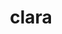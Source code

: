 ---
title: "clara"
layout: cache
categories: [package, develop]
meta: {"versions": ["1.1.5"], "compilers": ["gcc@=7.5.0", "oneapi@=2023.2.0"], "oss": ["ubuntu18.04", "ubuntu20.04"], "platforms": ["linux"], "targets": ["x86_64", "x86_64_v3"], "stacks": ["e4s-oneapi", "radiuss", "root"], "num_specs": 16, "num_specs_by_stack": {"root": 16, "radiuss": 1, "e4s-oneapi": 1}}
spec_details: [{"hash": "bdspvux26pooj2y5dkrw5bcflmlsxnig", "compiler": "gcc@=7.5.0", "versions": ["1.1.5"], "os": "ubuntu18.04", "platform": "linux", "target": "x86_64", "variants": ["build_type=RelWithDebInfo", "~ipo", "+single_header"], "stacks": ["root"], "size": "-", "tarball": "https://binaries.spack.io/develop/build_cache/linux-ubuntu18.04-x86_64/gcc-7.5.0/clara-1.1.5/linux-ubuntu18.04-x86_64-gcc-7.5.0-clara-1.1.5-bdspvux26pooj2y5dkrw5bcflmlsxnig.spack"}, {"hash": "2p2svgdn4fu2crw3jajytgxalxpeu6dl", "compiler": "gcc@=7.5.0", "versions": ["1.1.5"], "os": "ubuntu18.04", "platform": "linux", "target": "x86_64", "variants": ["build_type=RelWithDebInfo", "~ipo", "+single_header"], "stacks": ["root"], "size": "-", "tarball": "https://binaries.spack.io/develop/build_cache/linux-ubuntu18.04-x86_64/gcc-7.5.0/clara-1.1.5/linux-ubuntu18.04-x86_64-gcc-7.5.0-clara-1.1.5-2p2svgdn4fu2crw3jajytgxalxpeu6dl.spack"}, {"hash": "i5ezaenjo47gwoaxscnmnseabiusak6s", "compiler": "gcc@=7.5.0", "versions": ["1.1.5"], "os": "ubuntu18.04", "platform": "linux", "target": "x86_64", "variants": ["build_type=RelWithDebInfo", "~ipo", "+single_header"], "stacks": ["root"], "size": "-", "tarball": "https://binaries.spack.io/develop/build_cache/linux-ubuntu18.04-x86_64/gcc-7.5.0/clara-1.1.5/linux-ubuntu18.04-x86_64-gcc-7.5.0-clara-1.1.5-i5ezaenjo47gwoaxscnmnseabiusak6s.spack"}, {"hash": "ec7kghppdtb63gegtlaay7nx4t4bxezd", "compiler": "gcc@=7.5.0", "versions": ["1.1.5"], "os": "ubuntu18.04", "platform": "linux", "target": "x86_64", "variants": ["build_type=RelWithDebInfo", "~ipo", "+single_header"], "stacks": ["root"], "size": "-", "tarball": "https://binaries.spack.io/develop/build_cache/linux-ubuntu18.04-x86_64/gcc-7.5.0/clara-1.1.5/linux-ubuntu18.04-x86_64-gcc-7.5.0-clara-1.1.5-ec7kghppdtb63gegtlaay7nx4t4bxezd.spack"}, {"hash": "mhq74qkpule243clsutyxetzwosgyusd", "compiler": "gcc@=7.5.0", "versions": ["1.1.5"], "os": "ubuntu18.04", "platform": "linux", "target": "x86_64", "variants": ["build_type=RelWithDebInfo", "~ipo", "+single_header"], "stacks": ["root"], "size": "-", "tarball": "https://binaries.spack.io/develop/build_cache/linux-ubuntu18.04-x86_64/gcc-7.5.0/clara-1.1.5/linux-ubuntu18.04-x86_64-gcc-7.5.0-clara-1.1.5-mhq74qkpule243clsutyxetzwosgyusd.spack"}, {"hash": "nyreetzcrs7tynzmxxeao54jbpxcfky5", "compiler": "gcc@=7.5.0", "versions": ["1.1.5"], "os": "ubuntu18.04", "platform": "linux", "target": "x86_64", "variants": ["build_type=RelWithDebInfo", "~ipo", "+single_header"], "stacks": ["root"], "size": "-", "tarball": "https://binaries.spack.io/develop/build_cache/linux-ubuntu18.04-x86_64/gcc-7.5.0/clara-1.1.5/linux-ubuntu18.04-x86_64-gcc-7.5.0-clara-1.1.5-nyreetzcrs7tynzmxxeao54jbpxcfky5.spack"}, {"hash": "jnoq6xm6hrly6lanrbeoepwpwjnkglrj", "compiler": "gcc@=7.5.0", "versions": ["1.1.5"], "os": "ubuntu18.04", "platform": "linux", "target": "x86_64", "variants": ["build_type=RelWithDebInfo", "~ipo", "+single_header"], "stacks": ["root"], "size": "-", "tarball": "https://binaries.spack.io/develop/build_cache/linux-ubuntu18.04-x86_64/gcc-7.5.0/clara-1.1.5/linux-ubuntu18.04-x86_64-gcc-7.5.0-clara-1.1.5-jnoq6xm6hrly6lanrbeoepwpwjnkglrj.spack"}, {"hash": "jpl66xhg6ug6ooe4yth3yaf3smt4rgzq", "compiler": "gcc@=7.5.0", "versions": ["1.1.5"], "os": "ubuntu18.04", "platform": "linux", "target": "x86_64", "variants": ["build_type=RelWithDebInfo", "~ipo", "+single_header"], "stacks": ["root"], "size": "-", "tarball": "https://binaries.spack.io/develop/build_cache/linux-ubuntu18.04-x86_64/gcc-7.5.0/clara-1.1.5/linux-ubuntu18.04-x86_64-gcc-7.5.0-clara-1.1.5-jpl66xhg6ug6ooe4yth3yaf3smt4rgzq.spack"}, {"hash": "zv5jexcpkoi2nvlvis3nyci5gkf7gsns", "compiler": "gcc@=7.5.0", "versions": ["1.1.5"], "os": "ubuntu18.04", "platform": "linux", "target": "x86_64", "variants": ["build_type=RelWithDebInfo", "~ipo", "+single_header"], "stacks": ["root"], "size": "-", "tarball": "https://binaries.spack.io/develop/build_cache/linux-ubuntu18.04-x86_64/gcc-7.5.0/clara-1.1.5/linux-ubuntu18.04-x86_64-gcc-7.5.0-clara-1.1.5-zv5jexcpkoi2nvlvis3nyci5gkf7gsns.spack"}, {"hash": "q5abz7llgwkxuf4q2nxyllz5pscn5fl7", "compiler": "gcc@=7.5.0", "versions": ["1.1.5"], "os": "ubuntu18.04", "platform": "linux", "target": "x86_64", "variants": ["build_type=RelWithDebInfo", "~ipo", "+single_header"], "stacks": ["root"], "size": "-", "tarball": "https://binaries.spack.io/develop/build_cache/linux-ubuntu18.04-x86_64/gcc-7.5.0/clara-1.1.5/linux-ubuntu18.04-x86_64-gcc-7.5.0-clara-1.1.5-q5abz7llgwkxuf4q2nxyllz5pscn5fl7.spack"}, {"hash": "g6tfkiukisiuqiuzcbriekobt2k5e433", "compiler": "gcc@=7.5.0", "versions": ["1.1.5"], "os": "ubuntu18.04", "platform": "linux", "target": "x86_64", "variants": ["build_type=RelWithDebInfo", "~ipo", "+single_header"], "stacks": ["root"], "size": "-", "tarball": "https://binaries.spack.io/develop/build_cache/linux-ubuntu18.04-x86_64/gcc-7.5.0/clara-1.1.5/linux-ubuntu18.04-x86_64-gcc-7.5.0-clara-1.1.5-g6tfkiukisiuqiuzcbriekobt2k5e433.spack"}, {"hash": "sqqywbqkysxmqqttdhxjmz4vklx44fd4", "compiler": "gcc@=7.5.0", "versions": ["1.1.5"], "os": "ubuntu18.04", "platform": "linux", "target": "x86_64", "variants": ["build_type=RelWithDebInfo", "~ipo", "+single_header"], "stacks": ["root"], "size": "-", "tarball": "https://binaries.spack.io/develop/build_cache/linux-ubuntu18.04-x86_64/gcc-7.5.0/clara-1.1.5/linux-ubuntu18.04-x86_64-gcc-7.5.0-clara-1.1.5-sqqywbqkysxmqqttdhxjmz4vklx44fd4.spack"}, {"hash": "vmpmbbgmpqbkrv67yx4ytvelnglo3ylq", "compiler": "gcc@=7.5.0", "versions": ["1.1.5"], "os": "ubuntu18.04", "platform": "linux", "target": "x86_64", "variants": ["build_type=RelWithDebInfo", "~ipo", "+single_header"], "stacks": ["root"], "size": "-", "tarball": "https://binaries.spack.io/develop/build_cache/linux-ubuntu18.04-x86_64/gcc-7.5.0/clara-1.1.5/linux-ubuntu18.04-x86_64-gcc-7.5.0-clara-1.1.5-vmpmbbgmpqbkrv67yx4ytvelnglo3ylq.spack"}, {"hash": "zvhqicbtj6bqnfz4r44pqnd3f7ghwh2n", "compiler": "gcc@=7.5.0", "versions": ["1.1.5"], "os": "ubuntu18.04", "platform": "linux", "target": "x86_64", "variants": ["build_type=RelWithDebInfo", "~ipo", "+single_header"], "stacks": ["root"], "size": "-", "tarball": "https://binaries.spack.io/develop/build_cache/linux-ubuntu18.04-x86_64/gcc-7.5.0/clara-1.1.5/linux-ubuntu18.04-x86_64-gcc-7.5.0-clara-1.1.5-zvhqicbtj6bqnfz4r44pqnd3f7ghwh2n.spack"}, {"hash": "fqda2qiiiikgdfok6q37hcmuwpwtxoyv", "compiler": "gcc@=7.5.0", "versions": ["1.1.5"], "os": "ubuntu18.04", "platform": "linux", "target": "x86_64_v3", "variants": ["build_system=generic", "+single_header"], "stacks": ["radiuss", "root"], "size": "-", "tarball": "https://binaries.spack.io/develop/build_cache/linux-ubuntu18.04-x86_64_v3/gcc-7.5.0/clara-1.1.5/linux-ubuntu18.04-x86_64_v3-gcc-7.5.0-clara-1.1.5-fqda2qiiiikgdfok6q37hcmuwpwtxoyv.spack"}, {"hash": "sbkknjp37cfzkkpz5wtfgggcxmbu2cjj", "compiler": "oneapi@=2023.2.0", "versions": ["1.1.5"], "os": "ubuntu20.04", "platform": "linux", "target": "x86_64", "variants": ["build_system=generic", "+single_header"], "stacks": ["e4s-oneapi", "root"], "size": "-", "tarball": "https://binaries.spack.io/develop/build_cache/linux-ubuntu20.04-x86_64/oneapi-2023.2.0/clara-1.1.5/linux-ubuntu20.04-x86_64-oneapi-2023.2.0-clara-1.1.5-sbkknjp37cfzkkpz5wtfgggcxmbu2cjj.spack"}]
---